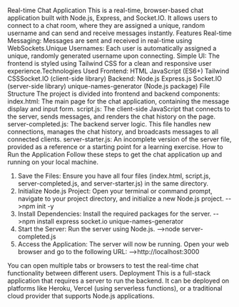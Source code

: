 Real-time Chat Application
​This is a real-time, browser-based chat application built with Node.js, Express, and Socket.IO. It allows users to connect to a chat room, where they are assigned a unique, random username and can send and receive messages instantly.
​Features
​Real-time Messaging: Messages are sent and received in real-time using WebSockets.
​Unique Usernames: Each user is automatically assigned a unique, randomly generated username upon connecting.
​Simple UI: The frontend is styled using Tailwind CSS for a clean and responsive user experience.
​Technologies Used
​Frontend:
​HTML
​JavaScript (ES6+)
​Tailwind CSS
​Socket.IO (client-side library)
​Backend:
​Node.js
​Express.js
​Socket.IO (server-side library)
​unique-names-generator (Node.js package)
​File Structure
​The project is divided into frontend and backend components:
​index.html: The main page for the chat application, containing the message display and input form.
​script.js: The client-side JavaScript that connects to the server, sends messages, and renders the chat history on the page.
​server-completed.js: The backend server logic. This file handles new connections, manages the chat history, and broadcasts messages to all connected clients.
​server-starter.js: An incomplete version of the server file, provided as a reference or a starting point for a learning exercise.
​How to Run the Application
​Follow these steps to get the chat application up and running on your local machine.
1. Save the Files: Ensure you have all  four files (index.html, script.js, server-completed.js, and server-starter.js) in the same directory.
2. Initialize Node.js Project: Open your terminal or command prompt, navigate to your project directory, and initialize a new Node.js project.
        -->npm init -y
3. Install Dependencies: Install the required packages for the server.
   -->npm install express socket.io unique-names-generator
4. Start the Server: Run the server using Node.js.
    -->node server-completed.js
5. Access the Application: The server will now be running. Open your web browser and go to the following URL:
   -->http://localhost:3000

You can open multiple tabs or browsers to test the real-time chat functionality between different users.
​Deployment
​This is a full-stack application that requires a server to run the backend. It can be deployed on platforms like Heroku, Vercel (using serverless functions), or a traditional cloud provider that supports Node.js applications.
